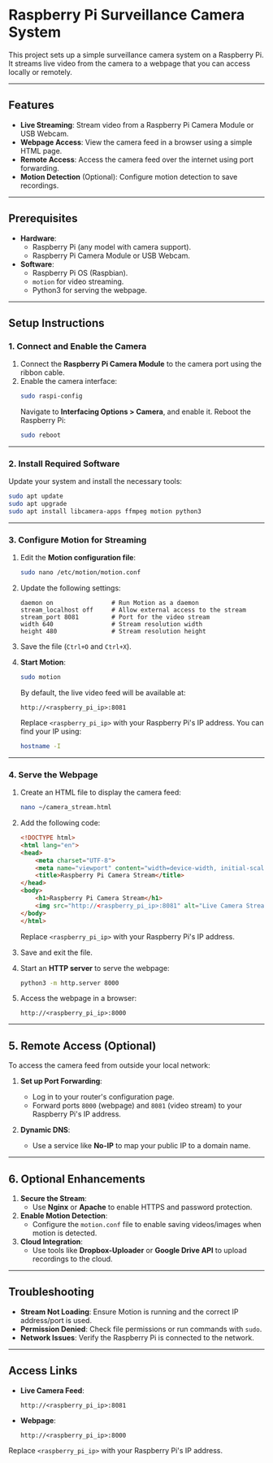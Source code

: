 # Raspberry Pi Surveillance Camera System

This project sets up a simple surveillance camera system on a Raspberry Pi. It streams live video from the camera to a webpage that you can access locally or remotely.

---

## **Features**
- **Live Streaming**: Stream video from a Raspberry Pi Camera Module or USB Webcam.
- **Webpage Access**: View the camera feed in a browser using a simple HTML page.
- **Remote Access**: Access the camera feed over the internet using port forwarding.
- **Motion Detection** (Optional): Configure motion detection to save recordings.

---

## **Prerequisites**
- **Hardware**:
  - Raspberry Pi (any model with camera support).
  - Raspberry Pi Camera Module or USB Webcam.
- **Software**:
  - Raspberry Pi OS (Raspbian).
  - `motion` for video streaming.
  - Python3 for serving the webpage.

---

## **Setup Instructions**

### **1. Connect and Enable the Camera**
1. Connect the **Raspberry Pi Camera Module** to the camera port using the ribbon cable.
2. Enable the camera interface:
   ```bash
   sudo raspi-config
   ```
   Navigate to **Interfacing Options > Camera**, and enable it. Reboot the Raspberry Pi:
   ```bash
   sudo reboot
   ```

---

### **2. Install Required Software**
Update your system and install the necessary tools:
```bash
sudo apt update
sudo apt upgrade
sudo apt install libcamera-apps ffmpeg motion python3
```

---

### **3. Configure Motion for Streaming**
1. Edit the **Motion configuration file**:
   ```bash
   sudo nano /etc/motion/motion.conf
   ```
2. Update the following settings:
   ```text
   daemon on                # Run Motion as a daemon
   stream_localhost off     # Allow external access to the stream
   stream_port 8081         # Port for the video stream
   width 640                # Stream resolution width
   height 480               # Stream resolution height
   ```
3. Save the file (`Ctrl+O` and `Ctrl+X`).

4. **Start Motion**:
   ```bash
   sudo motion
   ```
   By default, the live video feed will be available at:
   ```
   http://<raspberry_pi_ip>:8081
   ```

   Replace `<raspberry_pi_ip>` with your Raspberry Pi's IP address. You can find your IP using:
   ```bash
   hostname -I
   ```

---

### **4. Serve the Webpage**
1. Create an HTML file to display the camera feed:
   ```bash
   nano ~/camera_stream.html
   ```
2. Add the following code:
   ```html
   <!DOCTYPE html>
   <html lang="en">
   <head>
       <meta charset="UTF-8">
       <meta name="viewport" content="width=device-width, initial-scale=1.0">
       <title>Raspberry Pi Camera Stream</title>
   </head>
   <body>
       <h1>Raspberry Pi Camera Stream</h1>
       <img src="http://<raspberry_pi_ip>:8081" alt="Live Camera Stream" style="width: 640px; height: 480px;">
   </body>
   </html>
   ```
   Replace `<raspberry_pi_ip>` with your Raspberry Pi's IP address.

3. Save and exit the file.

4. Start an **HTTP server** to serve the webpage:
   ```bash
   python3 -m http.server 8000
   ```

5. Access the webpage in a browser:
   ```
   http://<raspberry_pi_ip>:8000
   ```

---

## **5. Remote Access (Optional)**
To access the camera feed from outside your local network:
1. **Set up Port Forwarding**:
   - Log in to your router's configuration page.
   - Forward ports `8000` (webpage) and `8081` (video stream) to your Raspberry Pi's IP address.

2. **Dynamic DNS**:
   - Use a service like **No-IP** to map your public IP to a domain name.

---

## **6. Optional Enhancements**
1. **Secure the Stream**:
   - Use **Nginx** or **Apache** to enable HTTPS and password protection.
2. **Enable Motion Detection**:
   - Configure the `motion.conf` file to enable saving videos/images when motion is detected.
3. **Cloud Integration**:
   - Use tools like **Dropbox-Uploader** or **Google Drive API** to upload recordings to the cloud.

---

## **Troubleshooting**
- **Stream Not Loading**: Ensure Motion is running and the correct IP address/port is used.
- **Permission Denied**: Check file permissions or run commands with `sudo`.
- **Network Issues**: Verify the Raspberry Pi is connected to the network.

---

## **Access Links**
- **Live Camera Feed**:  
  ```
  http://<raspberry_pi_ip>:8081
  ```
- **Webpage**:  
  ```
  http://<raspberry_pi_ip>:8000
  ```

Replace `<raspberry_pi_ip>` with your Raspberry Pi's IP address.